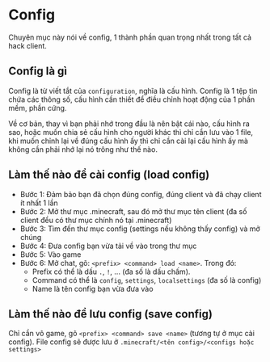 # Config

Chuyên mục này nói về config, 1 thành phần quan trọng nhất trong tất cả hack client.

## Config là gì

Config là từ viết tắt của `configuration`, nghĩa là cấu hình. Config là 1 tệp tin chứa các thông số, cấu hình cần thiết để điều chỉnh hoạt động của 1 phần mềm, phần cứng.

Về cơ bản, thay vì bạn phải nhớ trong đầu là nên bật cái nào, cấu hình ra sao, hoặc muốn chia sẻ cấu hình cho người khác thì chỉ cần lưu vào 1 file, khi muốn chỉnh lại về đúng cấu hình ấy thì chỉ cần cài lại cấu hình ấy mà không cần phải nhớ lại nó trông như thế nào.

## Làm thế nào để cài config (load config)

- Bước 1: Đảm bảo bạn đã chọn đúng config, đúng client và đã chạy client ít nhất 1 lần
- Bước 2: Mở thư mục .minecraft, sau đó mở thư mục tên client (đa số client đều có thư mục chính nó tại .minecraft)
- Bước 3: Tìm đến thư mục config (settings nếu không thấy config) và mở chúng
- Bước 4: Đưa config bạn vừa tải về vào trong thư mục
- Bước 5: Vào game
- Bước 6: Mở chat, gõ: `<prefix> <command> load <name>`. Trong đó:
	+ Prefix có thể là dấu `.`, `!`, ... (đa số là dấu chấm).
	+ Command có thể là `config`, `settings`, `localsettings` (đa số là config)
	+ Name là tên config bạn vừa đưa vào

## Làm thế nào để lưu config (save config)

Chỉ cần vô game, gõ `<prefix> <command> save <name>` (tương tự ở mục cài config). File config sẽ được lưu ở `.minecraft/<tên config>/<configs hoặc settings>`
